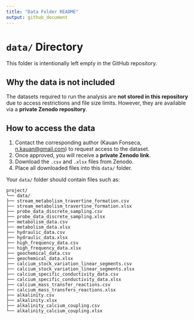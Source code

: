 ```yaml
---
title: "Data Folder README"
output: github_document
---
```


# `data/` Directory

This folder is intentionally left empty in the GitHub repository.

## Why the data is not included

The datasets required to run the analysis are **not stored in this repository** due to access restrictions and file size limits. However, they are available via a **private Zenodo repository**.

## How to access the data

1. Contact the corresponding author (Kauan Fonseca, [n.kauan@gmail.com](mailto:n.kauan@gmail.com)) to request access to the dataset.
2. Once approved, you will receive a **private Zenodo link**.
3. Download the `.csv` and `.xlsx` files from Zenodo.
4. Place all downloaded files into this `data/` folder.

Your `data/` folder should contain files such as:

```
project/
└── data/
├── stream_metabolism_travertine_formation.csv
├── stream_metabolism_travertine_formation.xlsx
├── probe_data_discrete_sampling.csv
├── probe_data_discrete_sampling.xlsx
├── metabolism_data.csv
├── metabolism_data.xlsx
├── hydraulic_data.csv
├── hydraulic_data.xlsx
├── high_frequency_data.csv
├── high_frequency_data.xlsx
├── geochemical_data.csv
├── geochemical_data.xlsx
├── calcium_stock_variation_linear_segments.csv
├── calcium_stock_variation_linear_segments.xlsx
├── calcium_specific_conductivity_data.csv
├── calcium_specific_conductivity_data.xlsx
├── calcium_mass_transfer_reactions.csv
├── calcium_mass_transfers_reactions.xlsx
├── alkalinity.csv
├── alkalinity.xlsx
├── alkalinity_calcium_coupling.csv
└── alkalinity_calcium_coupling.xlsx
```